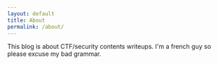 ```yaml
---
layout: default
title: About
permalink: /about/
---
```


This blog is about CTF/security contents writeups.
I'm a french guy so please excuse my bad grammar.

